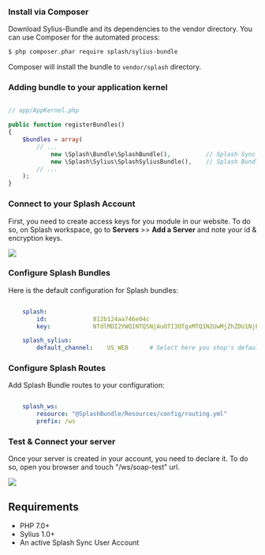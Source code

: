 
### Install via Composer

Download Sylius-Bundle and its dependencies to the vendor directory. You can use Composer for the automated process:

```bash
$ php composer.phar require splash/sylius-bundle
```

Composer will install the bundle to `vendor/splash` directory.

### Adding bundle to your application kernel

```php

// app/AppKernel.php

public function registerBundles()
{
    $bundles = array(
        // ...
            new \Splash\Bundle\SplashBundle(),          // Splash Sync Core PHP Bundle 
            new \Splash\Sylius\SplashSyliusBundle(),    // Splash Bundle for Sylius
        // ...
    );
}

```

### Connect to your Splash Account

First, you need to create access keys for you module in our website. To do so, on Splash workspace, go to **Servers** >> **Add a Server** and note your id & encryption keys. 

![](/img/screenshot_2.png)
 

### Configure Splash Bundles

Here is the default configuration for Splash bundles:

```yml

    splash:
        id:             812b124aa746e04c                                        # Your Splash Server Id
        key:            NTdlMDI2YWQ1NTQ5NjAuOTI3OTgxMTQ1N2UwMjZhZDU1NjFiMS      # Your Server Secret Encryption Key

    splash_sylius:
        default_channel:    US_WEB      # Select here you shop's default channel

```

### Configure Splash Routes

Add Splash Bundle routes to your configuration:

```yml

    splash_ws:
        resource: "@SplashBundle/Resources/config/routing.yml"
        prefix: /ws

```

### Test & Connect your server

Once your server is created in your account, you need to declare it. To do so, open you browser and touch "/ws/soap-test" url.

![](https://splashsync.github.io/Sylius-Bundle/img/screenshot_2.png)
 
## Requirements

* PHP 7.0+
* Sylius 1.0+
* An active Splash Sync User Account

